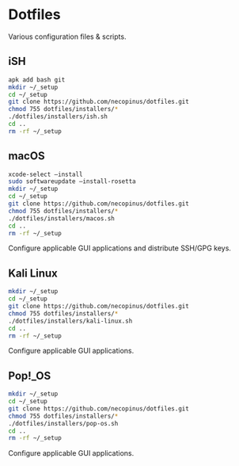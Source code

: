# Dotfiles

Various configuration files & scripts.

## iSH

```bash
apk add bash git
mkdir ~/_setup
cd ~/_setup
git clone https://github.com/necopinus/dotfiles.git
chmod 755 dotfiles/installers/*
./dotfiles/installers/ish.sh
cd ..
rm -rf ~/_setup
```

## macOS

```bash
xcode-select —install
sudo softwareupdate —install-rosetta
mkdir ~/_setup
cd ~/_setup
git clone https://github.com/necopinus/dotfiles.git
chmod 755 dotfiles/installers/*
./dotfiles/installers/macos.sh
cd ..
rm -rf ~/_setup
```

Configure applicable GUI applications and distribute SSH/GPG keys.

## Kali Linux

```bash
mkdir ~/_setup
cd ~/_setup
git clone https://github.com/necopinus/dotfiles.git
chmod 755 dotfiles/installers/*
./dotfiles/installers/kali-linux.sh
cd ..
rm -rf ~/_setup
```

Configure applicable GUI applications.

## Pop!\_OS

```bash
mkdir ~/_setup
cd ~/_setup
git clone https://github.com/necopinus/dotfiles.git
chmod 755 dotfiles/installers/*
./dotfiles/installers/pop-os.sh
cd ..
rm -rf ~/_setup
```

Configure applicable GUI applications.
